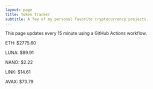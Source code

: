 ```yaml
---
layout: page
title: Token Tracker
subtitle: A few of my personal favorite cryptocurrency projects.
---
```


 This page updates every 15 minute using a GitHub Actions workflow.

<!--BEGINCRYPTOINPUT-->
ETH: $2775.60

LUNA: $89.91

NANO: $2.22

LINK: $14.61

AVAX: $73.79

<!--ENDCRYPTOINPUT-->
